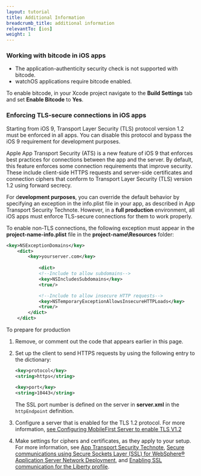```yaml
---
layout: tutorial
title: Additional Information
breadcrumb_title: additional information
relevantTo: [ios]
weight: 1
---
```


### Working with bitcode in iOS apps

* The application-authenticity security check is not supported with bitcode.
* watchOS applications require bitcode enabled.

To enable bitcode, in your Xcode project navigate to the **Build Settings** tab and set **Enable Bitcode** to **Yes**.

### Enforcing TLS-secure connections in iOS apps
Starting from iOS 9, Transport Layer Security (TLS) protocol version 1.2 must be enforced in all apps. You can disable this protocol and bypass the iOS 9 requirement for development purposes.

Apple App Transport Security (ATS) is a new feature of iOS 9 that enforces best practices for connections between the app and the server. By default, this feature enforces some connection requirements that improve security. These include client-side HTTPS requests and server-side certificates and connection ciphers that conform to Transport Layer Security (TLS) version 1.2 using forward secrecy.

For d**evelopment purposes**, you can override the default behavior by specifying an exception in the info.plist file in your app, as described in App Transport Security Technote. However, in a **full production** environment, all iOS apps must enforce TLS-secure connections for them to work properly.

To enable non-TLS connections, the following exception must appear in the **project-name-info.plist** file in the **project-name\Resources** folder:

```xml
<key>NSExceptionDomains</key>
    <dict>
        <key>yourserver.com</key>
    
            <dict>
            <!--Include to allow subdomains-->
            <key>NSIncludesSubdomains</key>
            <true/>

            <!--Include to allow insecure HTTP requests-->
            <key>NSTemporaryExceptionAllowsInsecureHTTPLoads</key>
            <true/>
        </dict>
    </dict>
```

To prepare for production

1. Remove, or comment out the code that appears earlier in this page.  
2. Set up the client to send HTTPS requests by using the following entry to the dictionary:  

    ```xml
    <key>protocol</key>
    <string>https</string>

    <key>port</key>
    <string>10443</string>
    ```
    The SSL port number is defined on the server in **server.xml** in the `httpEndpoint` definition.
    
3. Configure a server that is enabled for the TLS 1.2 protocol. For more information, [see Configuring MobileFirst Server to enable TLS V1.2](http://www-01.ibm.com/support/docview.wss?uid=swg21965659)
4. Make settings for ciphers and certificates, as they apply to your setup. For more information, see [App Transport Security Technote](https://developer.apple.com/library/prerelease/ios/technotes/App-Transport-Security-Technote/), [Secure communications using Secure Sockets Layer (SSL) for WebSphere® Application Server Network Deployment](http://www-01.ibm.com/support/knowledgecenter/SSAW57_8.5.5/com.ibm.websphere.nd.doc/ae/csec_sslsecurecom.html?cp=SSAW57_8.5.5%2F1-8-2-33-4-0&lang=en), and [Enabling SSL communication for the Liberty profile](http://www-01.ibm.com/support/knowledgecenter/SSAW57_8.5.5/com.ibm.websphere.wlp.nd.doc/ae/twlp_sec_ssl.html?cp=SSAW57_8.5.5%2F1-3-11-0-4-1-0).